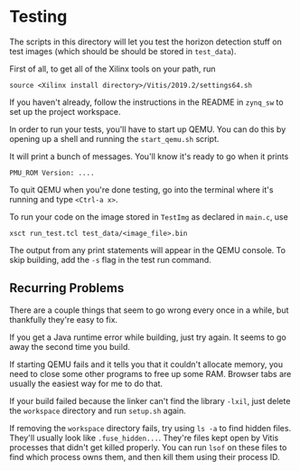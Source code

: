 # Testing

The scripts in this directory will let you test the horizon detection stuff on
test images (which should be should be stored in `test_data`). 

First of all, to get all of the Xilinx tools on your path, run
```
source <Xilinx install directory>/Vitis/2019.2/settings64.sh
```

If you haven't already, follow the instructions in the README in `zynq_sw` to
set up the project workspace.

In order to run your tests, you'll have to start up QEMU. You can do this by
opening up a shell and running the `start_qemu.sh` script.

It will print a bunch of messages. You'll know it's ready to go when it prints
```
PMU_ROM Version: ....
```

To quit QEMU when you're done testing, go into the terminal where it's running and type
`<Ctrl-a x>`.

To run your code on the image stored in `TestImg` as declared in `main.c`, use
```
xsct run_test.tcl test_data/<image_file>.bin
```

The output from any print statements will appear in the QEMU console. To skip
building, add the `-s` flag in the test run command. 

## Recurring Problems

There are a couple things that seem to go wrong every once in a while, but
thankfully they're easy to fix. 

If you get a Java runtime error while building, just try again. It seems to go
away the second time you build.

If starting QEMU fails and it tells you that it couldn't allocate memory, you
need to close some other programs to free up some RAM. Browser tabs are usually
the easiest way for me to do that.

If your build failed because the linker can't find the library `-lxil`, just
delete the `workspace` directory and run `setup.sh` again.

If removing the `workspace` directory fails, try using `ls -a` to find hidden
files. They'll usually look like `.fuse_hidden...`. They're files kept open by
Vitis processes that didn't get killed properly. You can run `lsof` on these
files to find which process owns them, and then kill them using their process
ID.
